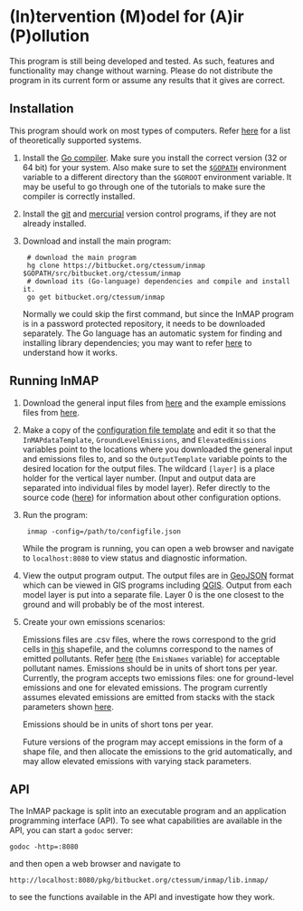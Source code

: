 # (In)tervention (M)odel for (A)ir (P)ollution

This program is still being developed and tested. As such, features and functionality may change without warning. Please do not distribute the program in its current form or assume any results that it gives are correct.

## Installation

This program should work on most types of computers. Refer [here](http://golang.org/doc/install#requirements) for a list of theoretically supported systems.

1. Install the [Go compiler](http://golang.org/doc/install). Make sure you install the correct version (32 or 64 bit) for your system. Also make sure to set the [`$GOPATH`](http://golang.org/doc/code.html#GOPATH) environment variable to a different directory than the `$GOROOT` environment variable. It may be useful to go through one of the tutorials to make sure the compiler is correctly installed.

2. Install the [git](http://git-scm.com/) and [mercurial](http://mercurial.selenic.com/) version control programs, if they are not already installed.

3. Download and install the main program:

		# download the main program
		hg clone https://bitbucket.org/ctessum/inmap $GOPATH/src/bitbucket.org/ctessum/inmap
		# download its (Go-language) dependencies and compile and install it.
		go get bitbucket.org/ctessum/inmap
	Normally we could skip the first command, but since the InMAP program is in a password protected repository, it needs to be downloaded separately. The Go language has an automatic system for finding and installing library dependencies; you may want to refer [here](http://golang.org/doc/code.html) to understand how it works.

## Running InMAP

1. Download the general input files from [here](https://bitbucket.org/ctessum/inmap/downloads/InMAPdata_1km_50000.zip) and the example emissions files from [here](https://bitbucket.org/ctessum/inmap/downloads/exampleEmissions.zip).

1. Make a copy of the [configuration file template](src/default/configExample.json) and edit it so that the `InMAPdataTemplate`, `GroundLevelEmissions`, and `ElevatedEmissions` variables point to the locations where you downloaded the general input and emissions files to, and so the `OutputTemplate` variable points to the desired location for the output files. The wildcard `[layer]` is a place holder for the vertical layer number. (Input and output data are separated into individual files by model layer). Refer directly to the source code ([here](src/default/inmap.go#cl-22)) for information about other configuration options.

2. Run the program:

		inmap -config=/path/to/configfile.json 
	While the program is running, you can open a web browser and navigate to `localhost:8080` to view status and diagnostic information.

3. View the output program output. The output files are in [GeoJSON](http://en.wikipedia.org/wiki/GeoJSON) format which can be viewed in GIS programs including [QGIS](http://www.qgis.org/). Output from each model layer is put into a separate file. Layer 0 is the one closest to the ground and will probably be of the most interest.

3. Create your own emissions scenarios:

	Emissions files are .csv files, where the rows correspond to the grid cells in [this](https://bitbucket.org/ctessum/inmap/downloads/gridShape_1km_50000.zip) shapefile, and the columns correspond to the names of emitted pollutants. Refer [here](src/default/lib.inmap/run.go#cl-38) (the `EmisNames` variable) for acceptable pollutant names. Emissions should be in units of short tons per year. Currently, the program accepts two emissions files: one for ground-level emissions and one for elevated emissions. The program currently assumes elevated emissions are emitted from stacks with the stack parameters shown [here](src/default/inmap.go#cl-56). 

	Emissions should be in units of short tons per year.

	Future versions of the program may accept emissions in the form of a shape file, and then allocate the emissions to the grid automatically, and may allow elevated emissions with varying stack parameters.
	

## API

The InMAP package is split into an executable program and an application programming interface (API). To see what capabilities are available in the API, you can start a `godoc` server:
	
	godoc -http=:8080

and then open a web browser and navigate to 

	http://localhost:8080/pkg/bitbucket.org/ctessum/inmap/lib.inmap/
to see the functions available in the API and investigate how they work.

